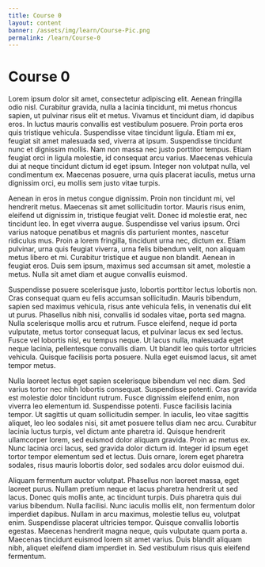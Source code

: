 ```yaml
---
title: Course 0
layout: content
banner: /assets/img/learn/Course-Pic.png
permalink: /learn/Course-0
---
```


# Course 0

Lorem ipsum dolor sit amet, consectetur adipiscing elit. Aenean fringilla odio nisl. Curabitur gravida, nulla a lacinia tincidunt, mi metus rhoncus sapien, ut pulvinar risus elit et metus. Vivamus et tincidunt diam, id dapibus eros. In luctus mauris convallis est vestibulum posuere. Proin porta eros quis tristique vehicula. Suspendisse vitae tincidunt ligula. Etiam mi ex, feugiat sit amet malesuada sed, viverra at ipsum. Suspendisse tincidunt nunc et dignissim mollis. Nam non massa nec justo porttitor tempus. Etiam feugiat orci in ligula molestie, id consequat arcu varius. Maecenas vehicula dui at neque tincidunt dictum id eget ipsum. Integer non volutpat nulla, vel condimentum ex. Maecenas posuere, urna quis placerat iaculis, metus urna dignissim orci, eu mollis sem justo vitae turpis.

Aenean in eros in metus congue dignissim. Proin non tincidunt mi, vel hendrerit metus. Maecenas sit amet sollicitudin tortor. Mauris risus enim, eleifend ut dignissim in, tristique feugiat velit. Donec id molestie erat, nec tincidunt leo. In eget viverra augue. Suspendisse vel varius ipsum. Orci varius natoque penatibus et magnis dis parturient montes, nascetur ridiculus mus. Proin a lorem fringilla, tincidunt urna nec, dictum ex. Etiam pulvinar, urna quis feugiat viverra, urna felis bibendum velit, non aliquam metus libero et mi. Curabitur tristique et augue non blandit. Aenean in feugiat eros. Duis sem ipsum, maximus sed accumsan sit amet, molestie a metus. Nulla sit amet diam et augue convallis euismod.

Suspendisse posuere scelerisque justo, lobortis porttitor lectus lobortis non. Cras consequat quam eu felis accumsan sollicitudin. Mauris bibendum, sapien sed maximus vehicula, risus ante vehicula felis, in venenatis dui elit ut purus. Phasellus nibh nisi, convallis id sodales vitae, porta sed magna. Nulla scelerisque mollis arcu et rutrum. Fusce eleifend, neque id porta vulputate, metus tortor consequat lacus, et pulvinar lacus ex sed lectus. Fusce vel lobortis nisl, eu tempus neque. Ut lacus nulla, malesuada eget neque lacinia, pellentesque convallis diam. Ut blandit leo quis tortor ultricies vehicula. Quisque facilisis porta posuere. Nulla eget euismod lacus, sit amet tempor metus.

Nulla laoreet lectus eget sapien scelerisque bibendum vel nec diam. Sed varius tortor nec nibh lobortis consequat. Suspendisse potenti. Cras gravida est molestie dolor tincidunt rutrum. Fusce dignissim eleifend enim, non viverra leo elementum id. Suspendisse potenti. Fusce facilisis lacinia tempor. Ut sagittis ut quam sollicitudin semper. In iaculis, leo vitae sagittis aliquet, leo leo sodales nisi, sit amet posuere tellus diam nec arcu. Curabitur lacinia luctus turpis, vel dictum ante pharetra id. Quisque hendrerit ullamcorper lorem, sed euismod dolor aliquam gravida. Proin ac metus ex. Nunc lacinia orci lacus, sed gravida dolor dictum id. Integer id ipsum eget tortor tempor elementum sed et lectus. Duis ornare, lorem eget pharetra sodales, risus mauris lobortis dolor, sed sodales arcu dolor euismod dui.

Aliquam fermentum auctor volutpat. Phasellus non laoreet massa, eget laoreet purus. Nullam pretium neque et lacus pharetra hendrerit ut sed lacus. Donec quis mollis ante, ac tincidunt turpis. Duis pharetra quis dui varius bibendum. Nulla facilisi. Nunc iaculis mollis elit, non fermentum dolor imperdiet dapibus. Nullam in arcu maximus, molestie tellus eu, volutpat enim. Suspendisse placerat ultricies tempor. Quisque convallis lobortis egestas. Maecenas hendrerit magna neque, quis vulputate quam porta a. Maecenas tincidunt euismod lorem sit amet varius. Duis blandit aliquam nibh, aliquet eleifend diam imperdiet in. Sed vestibulum risus quis eleifend fermentum.
